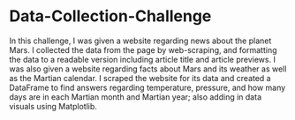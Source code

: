 # Data-Collection-Challenge
In this challenge, I was given a website regarding news about the planet Mars. I collected the data from the page by web-scraping, and formatting the data to a readable version including article title and article previews. I was also given a website regarding facts about Mars and its weather as well as the Martian calendar. I scraped the website for its data and created a DataFrame to find answers regarding temperature, pressure, and how many days are in each Martian month and Martian year; also adding in data visuals using Matplotlib.
